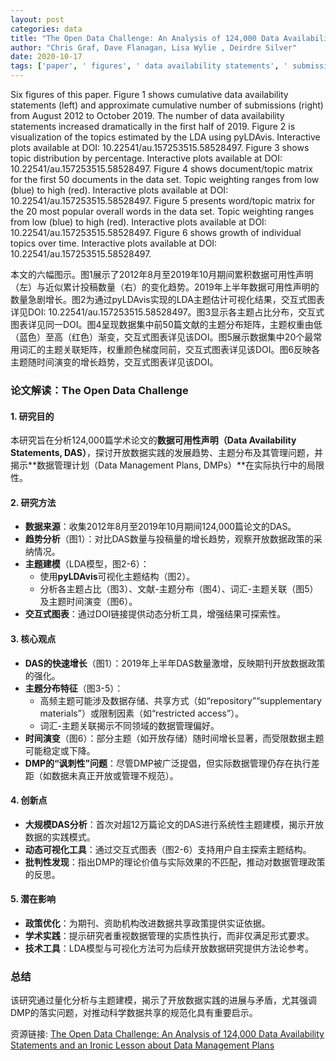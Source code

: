 ```yaml
---
layout: post
categories: data
title: "The Open Data Challenge: An Analysis of 124,000 Data Availability Statements and an Ironic Lesson about Data Management Plans"
author: "Chris Graf, Dave Flanagan, Lisa Wylie , Deirdre Silver"
date: 2020-10-17
tags: ['paper', ' figures', ' data availability statements', ' submissions', ' LDA', ' pyLDAvis', ' topics', ' topic distribution', ' document/topic matrix', ' word/topic matrix', ' interactive plots', ' DOI']
---
```


Six figures of this paper. Figure 1 shows cumulative data availability statements (left) and approximate cumulative number of submissions (right) from August 2012 to October 2019. The number of data availability statements increased dramatically in the first half of 2019. Figure 2 is visualization of the topics estimated by the LDA using pyLDAvis. Interactive plots available at DOI: 10.22541/au.157253515.58528497. Figure 3 shows topic distribution by percentage. Interactive plots available at DOI: 10.22541/au.157253515.58528497. Figure 4 shows document/topic matrix for the first 50 documents in the data set. Topic weighting ranges from low (blue) to high (red). Interactive plots available at DOI: 10.22541/au.157253515.58528497. Figure 5 presents word/topic matrix for the 20 most popular overall words in the data set. Topic weighting ranges from low (blue) to high (red). Interactive plots available at DOI: 10.22541/au.157253515.58528497. Figure 6 shows growth of individual topics over time. Interactive plots available at DOI: 10.22541/au.157253515.58528497.

本文的六幅图示。图1展示了2012年8月至2019年10月期间累积数据可用性声明（左）与近似累计投稿数量（右）的变化趋势。2019年上半年数据可用性声明的数量急剧增长。图2为通过pyLDAvis实现的LDA主题估计可视化结果，交互式图表详见DOI: 10.22541/au.157253515.58528497。图3显示各主题占比分布，交互式图表详见同一DOI。图4呈现数据集中前50篇文献的主题分布矩阵，主题权重由低（蓝色）至高（红色）渐变，交互式图表详见该DOI。图5展示数据集中20个最常用词汇的主题关联矩阵，权重颜色梯度同前，交互式图表详见该DOI。图6反映各主题随时间演变的增长趋势，交互式图表详见该DOI。

### **论文解读：The Open Data Challenge**  

#### **1. 研究目的**  
本研究旨在分析124,000篇学术论文的**数据可用性声明（Data Availability Statements, DAS）**，探讨开放数据实践的发展趋势、主题分布及其管理问题，并揭示**数据管理计划（Data Management Plans, DMPs）**在实际执行中的局限性。  

#### **2. 研究方法**  
- **数据来源**：收集2012年8月至2019年10月期间124,000篇论文的DAS。  
- **趋势分析**（图1）：对比DAS数量与投稿量的增长趋势，观察开放数据政策的采纳情况。  
- **主题建模**（LDA模型，图2-6）：  
  - 使用**pyLDAvis**可视化主题结构（图2）。  
  - 分析各主题占比（图3）、文献-主题分布（图4）、词汇-主题关联（图5）及主题时间演变（图6）。  
- **交互式图表**：通过DOI链接提供动态分析工具，增强结果可探索性。  

#### **3. 核心观点**  
- **DAS的快速增长**（图1）：2019年上半年DAS数量激增，反映期刊开放数据政策的强化。  
- **主题分布特征**（图3-5）：  
  - 高频主题可能涉及数据存储、共享方式（如“repository”“supplementary materials”）或限制因素（如“restricted access”）。  
  - 词汇-主题关联揭示不同领域的数据管理偏好。  
- **时间演变**（图6）：部分主题（如开放存储）随时间增长显著，而受限数据主题可能稳定或下降。  
- **DMP的“讽刺性”问题**：尽管DMP被广泛提倡，但实际数据管理仍存在执行差距（如数据未真正开放或管理不规范）。  

#### **4. 创新点**  
- **大规模DAS分析**：首次对超12万篇论文的DAS进行系统性主题建模，揭示开放数据的实践模式。  
- **动态可视化工具**：通过交互式图表（图2-6）支持用户自主探索主题结构。  
- **批判性发现**：指出DMP的理论价值与实际效果的不匹配，推动对数据管理政策的反思。  

#### **5. 潜在影响**  
- **政策优化**：为期刊、资助机构改进数据共享政策提供实证依据。  
- **学术实践**：提示研究者重视数据管理的实质性执行，而非仅满足形式要求。  
- **技术工具**：LDA模型与可视化方法可为后续开放数据研究提供方法论参考。  

### **总结**  
该研究通过量化分析与主题建模，揭示了开放数据实践的进展与矛盾，尤其强调DMP的落实问题，对推动科学数据共享的规范化具有重要启示。

资源链接: [The Open Data Challenge: An Analysis of 124,000 Data Availability Statements and an Ironic Lesson about Data Management Plans](https://doi.org/10.11922/sciencedb.j00104.00064)
